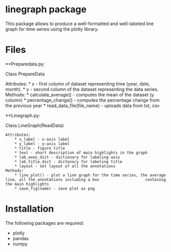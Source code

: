 # linegraph package

This package allows to produce a well-formatted and well-labeled line graph for time series using the plotly library.

# Files

**Preparedata.py:

Class PrepareData

  Attributes:
      * x - first column of dataset representing time (year, date, month). 
      * y - second column of the dataset representing the data series.
   Methods:
      * calculate_average() - computes the mean of the dataset (y column)
      * percentage_change() - computes the percentage change from the previous year
      * read_data_file(file_name) - uploads data from txt, csv

**Linegraph.py:

Class LineGraph(ReadData)

	Attributes:
    	* x_label - x-axis label
        * y_label - y-axis label
        * title - figure title
        * text - short description of main highlights in the graph
        * lab_axes_dict - dictionary for labeling axis
        * lab_title_dict - dictonary for labeling title
        * layout - set layout of all the annotations
	Methods:
    	* line_plot() - plot a line graph for the time series, the average line, all the annotations including a box 					containig the main highlights
        * save_fig(name) - save plot as png
    

# Installation

The following packages are required:
* plotly
* pandas
* numpy